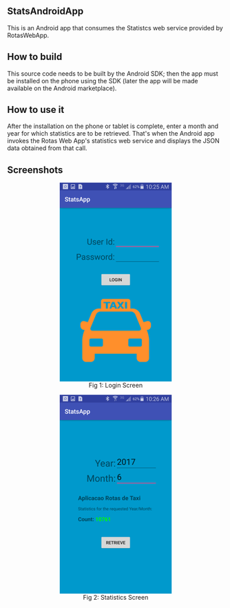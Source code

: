 ## StatsAndroidApp

This is an Android app that consumes the Statistcs web service provided by RotasWebApp.

## How to build
This source code needs to be built by the Android SDK; then the app must be installed on the phone using the SDK (later the app will be made available on the Android marketplace).

## How to use it
After the installation on the phone or tablet is complete, enter a month and year for which statistics are to be retrieved.
That's when the Android app invokes the Rotas Web App's statistics web service and displays the JSON data obtained from that call.

## Screenshots
<p align="center">
  <img align="center" src="https://github.com/blueriversys/StatsAndroidApp/blob/master/LoginScreen.png">
  <br>
  Fig 1: Login Screen
</p>
  
<p align="center">
  <img align="center" src="https://github.com/blueriversys/StatsAndroidApp/blob/master/StatScreen.png">
  <br>
  Fig 2: Statistics Screen
</p>


